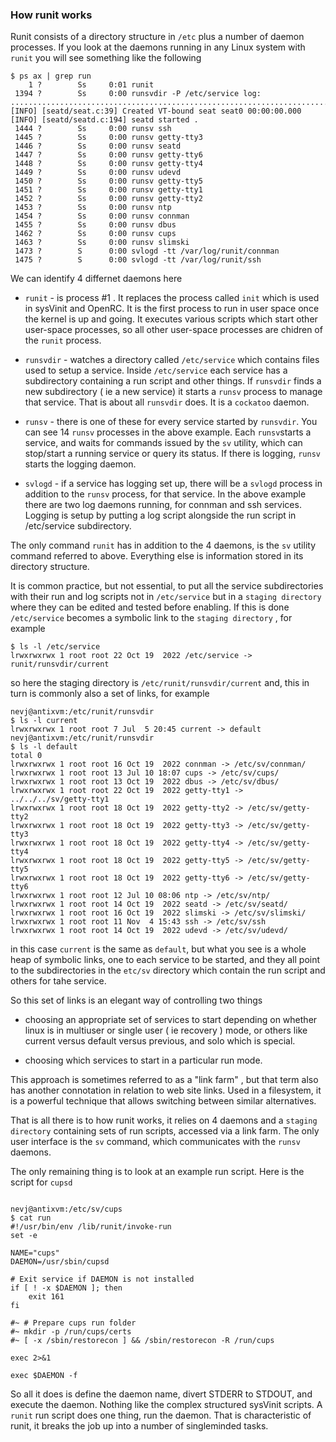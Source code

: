 ### How runit works ###

Runit consists of a directory structure in `/etc` plus a number of daemon processes. If you look at the daemons running in any Linux system with `runit` you will see something like the  following

```
$ ps ax | grep run
    1 ?        Ss     0:01 runit
 1394 ?        Ss     0:00 runsvdir -P /etc/service log: ..................................................................................................................................................................................................................................................................................00:00:00.000 [INFO] [seatd/seat.c:39] Created VT-bound seat seat0 00:00:00.000 [INFO] [seatd/seatd.c:194] seatd started .
 1444 ?        Ss     0:00 runsv ssh
 1445 ?        Ss     0:00 runsv getty-tty3
 1446 ?        Ss     0:00 runsv seatd
 1447 ?        Ss     0:00 runsv getty-tty6
 1448 ?        Ss     0:00 runsv getty-tty4
 1449 ?        Ss     0:00 runsv udevd
 1450 ?        Ss     0:00 runsv getty-tty5
 1451 ?        Ss     0:00 runsv getty-tty1
 1452 ?        Ss     0:00 runsv getty-tty2
 1453 ?        Ss     0:00 runsv ntp
 1454 ?        Ss     0:00 runsv connman
 1455 ?        Ss     0:00 runsv dbus
 1462 ?        Ss     0:00 runsv cups
 1463 ?        Ss     0:00 runsv slimski
 1473 ?        S      0:00 svlogd -tt /var/log/runit/connman
 1475 ?        S      0:00 svlogd -tt /var/log/runit/ssh
```

 We can identify 4 differnet daemons here

 - `runit`  - is process #1 . It replaces the process called `init`  which is used
    in sysVinit and OpenRC. It is the first process to run in user space once the kernel is up and going. It executes various scripts which start other user-space processes, so all other user-space processes are chidren of the `runit` process.

 - `runsvdir` - watches a directory called `/etc/service` which contains files used to setup a service. Inside `/etc/service` each service has a subdirectory containing a run script and other things. If `runsvdir` finds a new subdirectory ( ie a new service) it starts a `runsv` process to manage that service. That is about all `runsvdir` does. It is a `cockatoo` daemon.

 - `runsv`  - there is one of these for every service started by `runsvdir`. You can see 14 `runsv` processes in the above example.
 Each `runsv`starts a service, and waits for commands issued
 by the `sv` utility, which can stop/start a running service or query its status.
 If there is logging, `runsv` starts the logging daemon.
 - `svlogd` - if a service has logging set up, there  will be a `svlogd` process in addition to the `runsv` process, for that service. In the above example there are two log daemons running, for connman and ssh services. Logging is setup by putting a log script alongside the run script in /etc/service subdirectory.

The only command `runit` has in addition to the 4 daemons, is the `sv` utility command referred to above. Everything else is information stored in its directory structure.

It is common practice, but not essential, to put all the service subdirectories with their run and log scripts not in `/etc/service` but in a `staging directory` where they can be edited and tested before enabling. If this is done `/etc/service` becomes a symbolic link to the `staging directory` , for example

```
$ ls -l /etc/service
lrwxrwxrwx 1 root root 22 Oct 19  2022 /etc/service -> runit/runsvdir/current
```
so here the staging directory is `/etc/runit/runsvdir/current`
and, 
this in turn is commonly also a set of links, for example

```
nevj@antixvm:/etc/runit/runsvdir
$ ls -l current
lrwxrwxrwx 1 root root 7 Jul  5 20:45 current -> default
nevj@antixvm:/etc/runit/runsvdir
$ ls -l default
total 0
lrwxrwxrwx 1 root root 16 Oct 19  2022 connman -> /etc/sv/connman/
lrwxrwxrwx 1 root root 13 Jul 10 18:07 cups -> /etc/sv/cups/
lrwxrwxrwx 1 root root 13 Oct 19  2022 dbus -> /etc/sv/dbus/
lrwxrwxrwx 1 root root 22 Oct 19  2022 getty-tty1 -> ../../../sv/getty-tty1
lrwxrwxrwx 1 root root 18 Oct 19  2022 getty-tty2 -> /etc/sv/getty-tty2
lrwxrwxrwx 1 root root 18 Oct 19  2022 getty-tty3 -> /etc/sv/getty-tty3
lrwxrwxrwx 1 root root 18 Oct 19  2022 getty-tty4 -> /etc/sv/getty-tty4
lrwxrwxrwx 1 root root 18 Oct 19  2022 getty-tty5 -> /etc/sv/getty-tty5
lrwxrwxrwx 1 root root 18 Oct 19  2022 getty-tty6 -> /etc/sv/getty-tty6
lrwxrwxrwx 1 root root 12 Jul 10 08:06 ntp -> /etc/sv/ntp/
lrwxrwxrwx 1 root root 14 Oct 19  2022 seatd -> /etc/sv/seatd/
lrwxrwxrwx 1 root root 16 Oct 19  2022 slimski -> /etc/sv/slimski/
lrwxrwxrwx 1 root root 11 Nov  4 15:43 ssh -> /etc/sv/ssh
lrwxrwxrwx 1 root root 14 Oct 19  2022 udevd -> /etc/sv/udevd/
```
in this case `current` is the same as `default`, but what you see is a whole heap of symbolic links, one to each service to be started, and they all point to the subdirectories in the `etc/sv` directory which contain the run script and others  for tahe  service. 

So this set of links is an elegant way of controlling two things

 - choosing an appropriate set of services to start depending on whether linux is 
in multiuser or single user ( ie recovery ) mode, or others like current versus default versus previous, and solo which is special.

 - choosing which services to start in a particular run mode.

This approach is sometimes referred to as a "link farm" , but that term also has another connotation in relation to web site links. 
Used in a filesystem, it is a powerful technique that allows switching between similar alternatives.

That is all there is to how runit works, it relies on 4 daemons and a `staging directory` containing sets of run scripts, accessed via a link farm. The only user interface is the `sv` command, which communicates with the `runsv` daemons.

The only remaining thing is to look at an example run script. Here is the script for `cupsd` 

```

nevj@antixvm:/etc/sv/cups
$ cat run
#!/usr/bin/env /lib/runit/invoke-run
set -e

NAME="cups"
DAEMON=/usr/sbin/cupsd

# Exit service if DAEMON is not installed
if [ ! -x $DAEMON ]; then
	exit 161
fi

#~ # Prepare cups run folder
#~ mkdir -p /run/cups/certs
#~ [ -x /sbin/restorecon ] && /sbin/restorecon -R /run/cups

exec 2>&1

exec $DAEMON -f
```
So all it does is define the daemon name, divert STDERR to STDOUT, and execute the daemon.  Nothing like the complex structured sysVinit scripts. A `runit` run script does one thing, run the daemon. That is characteristic of runit, it breaks the job up into a number of singleminded tasks.
